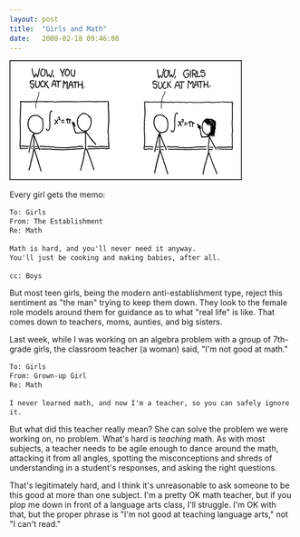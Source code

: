 ```yaml
---
layout: post
title:  "Girls and Math"
date:   2008-02-18 09:46:00
---
```



![](/img/how_it_works.png)

Every girl gets the memo:

    To: Girls
    From: The Establishment
    Re: Math

    Math is hard, and you'll never need it anyway.
    You'll just be cooking and making babies, after all.

    cc: Boys

But most teen girls, being the modern anti-establishment type, reject this
sentiment as "the man" trying to keep them down.  They look to the female role
models around them for guidance as to what "real life" is like.  That comes
down to teachers, moms, aunties, and big sisters.

Last week, while I was working on an algebra problem with a group of 7th-grade
girls, the classroom teacher (a woman) said, "I'm not good at math."

    To: Girls
    From: Grown-up Girl
    Re: Math

    I never learned math, and now I'm a teacher, so you can safely ignore it.

But what did this teacher really mean?  She can solve the problem we were
working on, no problem.  What's hard is _teaching_ math.  As with most
subjects, a teacher needs to be agile enough to dance around the math,
attacking it from all angles, spotting the misconceptions and shreds of
understanding in a student's responses, and asking the right questions.

That's legitimately hard, and I think it's unreasonable to ask someone to be
this good at more than one subject.  I'm a pretty OK math teacher, but if you
plop me down in front of a language arts class, I'll struggle.  I'm OK with
that, but the proper phrase is "I'm not good at teaching language arts," not "I
can't read."

